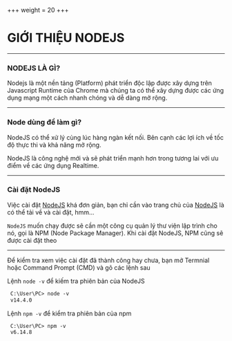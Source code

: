 +++
weight = 20
+++

# GIỚI THIỆU NODEJS

---

### NODEJS LÀ GÌ?

Nodejs là một nền tảng (Platform) phát triển độc lập được 
xây dựng trên Javascript Runtime của Chrome mà chúng ta 
có thể xây dựng được các ứng dụng mạng một cách nhanh chóng 
và dễ dàng mở rộng.

---

### Node dùng để làm gì?

NodeJS có thể xử lý cùng lúc hàng ngàn kết nối. Bên cạnh các lợi ích về tốc độ thực thi và khả năng mở rộng.

NodeJS là công nghệ mới và sẽ phát triển mạnh hơn trong tương lai với ưu điểm về các ứng dụng Realtime.

---

### Cài đặt NodeJS

Việc cài đặt [NodeJS](https://nodejs.org)  khá đơn giản, bạn chỉ cần vào trang chủ của [NodeJS](https://nodejs.org) là có thể tải về và cài đặt, hmm...

`NodeJS` muốn chạy được sẽ cần một công cụ quản lý thư viện lập trình cho nó, gọi là NPM (Node Package Manager). Khi cài đặt NodeJS, NPM cũng sẽ được cài đặt theo

---

Để kiểm tra xem việc cài đặt đã thành công hay chưa, bạn mở Termnial hoặc Command Prompt (CMD) và gõ các lệnh sau

Lệnh `node -v` để kiếm tra phiên bản của NodeJS

```markdown
 C:\User\PC> node -v
 v14.4.0
```

Lệnh `npm -v` để kiểm tra phiên bản của npm

```markdown
 C:\User\PC> npm -v
 v6.14.8 
```